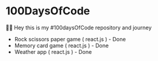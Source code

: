 # 100DaysOfCode

👋🏼 Hey this is my #100daysOfCode repository and journey

- Rock scissors paper game ( react.js ) - Done
- Memory card game ( react.js ) - Done
- Weather app ( react.js ) - Done
